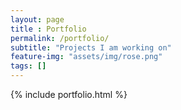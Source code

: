 ```yaml
--- 
layout: page
title : Portfolio 
permalink: /portfolio/
subtitle: "Projects I am working on" 
feature-img: "assets/img/rose.png"
tags: []
---
```


{% include portfolio.html %}
